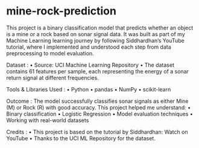 # mine-rock-prediction

This project is a binary classification model that predicts whether an object is a mine or a rock based on sonar signal data.
It was built as part of my Machine Learning learning journey by following Siddhardhan’s YouTube tutorial, where I implemented and understood each step from data preprocessing to model evaluation.

Dataset :
	•	Source: UCI Machine Learning Repository
	•	The dataset contains 61 features per sample, each representing the energy of a sonar return signal at different frequencies.

Tools & Libraries Used :
	•	Python
	•	pandas
	•	NumPy
	•	scikit-learn

Outcome :
The model successfully classifies sonar signals as either Mine (M) or Rock (R) with good accuracy. This project helped me understand:
	•	Binary classification
	•	Logistic Regression
	•	Model evaluation techniques
	•	Working with real-world datasets

Credits :
	•	This project is based on the tutorial by Siddhardhan: Watch on YouTube
	•	Thanks to the UCI ML Repository for the dataset.
